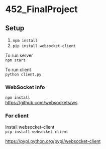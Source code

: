 # 452_FinalProject

## Setup  
1. ```npm install```  
2. ```pip install websocket-client```

To run server  
```npm start```  

To run client  
```python client.py```  


### WebSocket info  
```npm install```  
https://github.com/websockets/ws

### For client   
Install websocket-client  
```pip install websocket-client```

https://pypi.python.org/pypi/websocket-client
